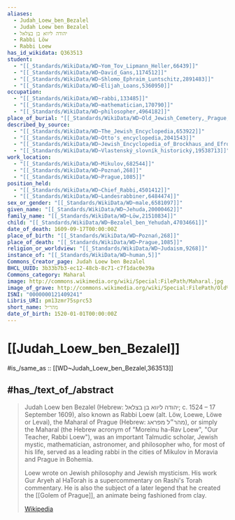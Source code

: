 ```yaml
---
aliases:
  - Judah_Loew_ben_Bezalel
  - Judah Loew ben Bezalel
  - יהודה ליווא בן בצלאל
  - Rabbi Löw
  - Rabbi Loew
has_id_wikidata: Q363513
student:
  - "[[_Standards/WikiData/WD~Yom_Tov_Lipmann_Heller,66439]]"
  - "[[_Standards/WikiData/WD~David_Gans,1174512]]"
  - "[[_Standards/WikiData/WD~Shlomo_Ephraim_Luntschitz,2891483]]"
  - "[[_Standards/WikiData/WD~Elijah_Loans,5360950]]"
occupation:
  - "[[_Standards/WikiData/WD~rabbi,133485]]"
  - "[[_Standards/WikiData/WD~mathematician,170790]]"
  - "[[_Standards/WikiData/WD~philosopher,4964182]]"
place_of_burial: "[[_Standards/WikiData/WD~Old_Jewish_Cemetery,_Prague,438026]]"
described_by_source:
  - "[[_Standards/WikiData/WD~The_Jewish_Encyclopedia,653922]]"
  - "[[_Standards/WikiData/WD~Otto's_encyclopedia,2041543]]"
  - "[[_Standards/WikiData/WD~Jewish_Encyclopedia_of_Brockhaus_and_Efron,4173137]]"
  - "[[_Standards/WikiData/WD~Vlastenský_slovník_historický,19538713]]"
work_location:
  - "[[_Standards/WikiData/WD~Mikulov,682544]]"
  - "[[_Standards/WikiData/WD~Poznań,268]]"
  - "[[_Standards/WikiData/WD~Prague,1085]]"
position_held:
  - "[[_Standards/WikiData/WD~Chief_Rabbi,4501412]]"
  - "[[_Standards/WikiData/WD~Landesrabbiner,6484474]]"
sex_or_gender: "[[_Standards/WikiData/WD~male,6581097]]"
given_name: "[[_Standards/WikiData/WD~Jehuda,20000462]]"
family_name: "[[_Standards/WikiData/WD~Löw,21510834]]"
child: "[[_Standards/WikiData/WD~Bezalel_ben_Yehudah,47034661]]"
date_of_death: 1609-09-17T00:00:00Z
place_of_birth: "[[_Standards/WikiData/WD~Poznań,268]]"
place_of_death: "[[_Standards/WikiData/WD~Prague,1085]]"
religion_or_worldview: "[[_Standards/WikiData/WD~Judaism,9268]]"
instance_of: "[[_Standards/WikiData/WD~human,5]]"
Commons_Creator_page: Judah Loew ben Bezalel
BHCL_UUID: 3b33b7b3-ec12-48cb-8c71-c7f1dac0e39a
Commons_category: Maharal
image: http://commons.wikimedia.org/wiki/Special:FilePath/Maharal.jpg
image_of_grave: http://commons.wikimedia.org/wiki/Special:FilePath/Old%20Jewish%20Cemetery%2C%20Prague%20055.jpg
ISNI: "0000000121409241"
Libris_URI: pm13zmr75sprc53
short_name: מהר״ל
date_of_birth: 1520-01-01T00:00:00Z
---
```


# [[Judah_Loew_ben_Bezalel]] 

#is_/same_as :: [[WD~Judah_Loew_ben_Bezalel,363513]]

## #has_/text_of_/abstract 

> Judah Loew ben Bezalel (Hebrew: יהודה ליווא בן בצלאל; c. 1524 – 17 September 1609), 
> also known as Rabbi Loew (alt. Löw, Loewe, Löwe or Levai), 
> the Maharal of Prague (Hebrew: מהר״ל מפראג), 
> or simply the Maharal (the Hebrew acronym of "Moreinu ha-Rav Loew", "Our Teacher, Rabbi Loew"), 
> was an important Talmudic scholar, Jewish mystic, mathematician, astronomer, and philosopher who, 
> for most of his life, served as a leading rabbi in the cities of Mikulov in Moravia and Prague in Bohemia.
>
> Loew wrote on Jewish philosophy and Jewish mysticism. 
> His work Gur Aryeh al HaTorah is a supercommentary on Rashi's Torah commentary. 
> He is also the subject of a later legend that he created the [[Golem of Prague]], 
> an animate being fashioned from clay.
>
> [Wikipedia](https://en.wikipedia.org/wiki/Judah%20Loew%20ben%20Bezalel) 


